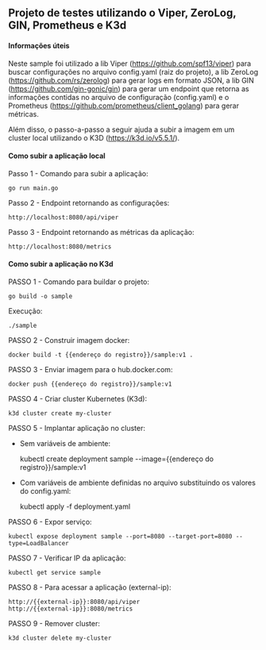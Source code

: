## Projeto de testes utilizando o Viper, ZeroLog, GIN, Prometheus e K3d

#### Informações úteis

Neste sample foi utilizado a lib Viper (https://github.com/spf13/viper) para buscar configurações no arquivo config.yaml (raiz do projeto), a lib ZeroLog (https://github.com/rs/zerolog) para gerar logs em formato JSON, a lib GIN (https://github.com/gin-gonic/gin) para gerar um endpoint que retorna as informações contidas no arquivo de configuração (config.yaml) e o Prometheus (https://github.com/prometheus/client_golang) para gerar métricas.

Além disso, o passo-a-passo a seguir ajuda a subir a imagem em um cluster local utilizando o K3D (https://k3d.io/v5.5.1/).

#### Como subir a aplicação local

Passo 1 - Comando para subir a aplicação:

    go run main.go

Passo 2 - Endpoint retornando as configurações:

    http://localhost:8080/api/viper

Passo 3 - Endpoint retornando as métricas da aplicação:

    http://localhost:8080/metrics

#### Como subir a aplicação no K3d

PASSO 1 - Comando para buildar o projeto:

    go build -o sample

Execução:

    ./sample

PASSO 2 - Construir imagem docker:

    docker build -t {{endereço do registro}}/sample:v1 .

PASSO 3 - Enviar imagem para o hub.docker.com:

    docker push {{endereço do registro}}/sample:v1

PASSO 4 - Criar cluster Kubernetes (K3d):

    k3d cluster create my-cluster

PASSO 5 - Implantar aplicação no cluster:

* Sem variáveis de ambiente:

    kubectl create deployment sample --image={{endereço do registro}}/sample:v1

* Com variáveis de ambiente definidas no arquivo substituindo os valores do config.yaml:

    kubectl apply -f deployment.yaml

PASSO 6 - Expor serviço:

    kubectl expose deployment sample --port=8080 --target-port=8080 --type=LoadBalancer

PASSO 7 - Verificar IP da aplicação:

    kubectl get service sample

PASSO 8 - Para acessar a aplicação (external-ip):

    http://{{external-ip}}:8080/api/viper
    http://{{external-ip}}:8080/metrics

PASSO 9 - Remover cluster:

    k3d cluster delete my-cluster